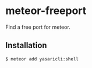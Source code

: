 # meteor-freeport
Find a free port for meteor.

## Installation

```
$ meteor add yasaricli:shell
```
